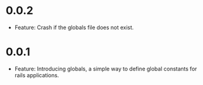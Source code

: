 # 0.0.2
  * Feature: Crash if the globals file does not exist.

# 0.0.1
  * Feature: Introducing globals, a simple way to define global constants for rails applications.
